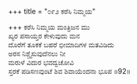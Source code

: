 +++
title = "೦೯೨ ಕರೆಸಿ ನಿಮ್ಮಯ"

+++
ಕರೆಸಿ ನಿಮ್ಮಯ ಮಂತ್ರಿಜನ ಮು  
ಖ್ಯರ ಪಸಾಯ್ತರ ಕೇಳುವುದು ಮನ  
ದೊರೆಗೆ ತೂಕಕೆ ಬಹರೆ ಭೀಮಾದಿಗಳ ಮತವಿಡಿದು  
ಅರಸ ನಿಶ್ಚೈಸುವುದೆನಲು ನೀ  
ಮರುಳೆ ವಿದುರ ಭವದ್ವಚೋವಿ  
ಸ್ತರಕೆ ಪಡಿಸಣವುಂಟೆ ಶಿವ ಶಿವಾಯೆಂದನಾ ಭೂಪ    ॥92॥